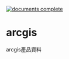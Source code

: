 [![documents complete](https://img.shields.io/badge/complete-1%25-yellow.svg)](https://github.com/idtdocument/arcgis)

# arcgis

arcgis產品資料
